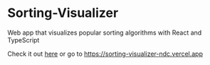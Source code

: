 # Sorting-Visualizer

Web app that visualizes popular sorting algorithms with React and TypeScript

Check it out [here](https://sorting-visualizer-ndc.vercel.app) or go to https://sorting-visualizer-ndc.vercel.app
